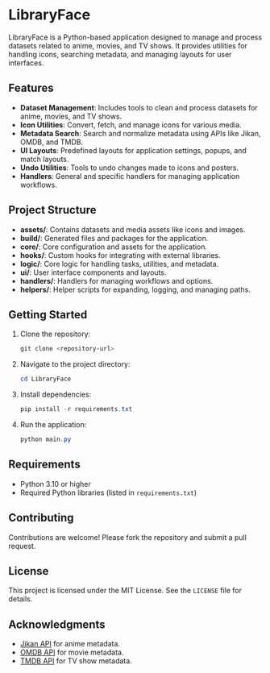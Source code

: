 # LibraryFace

LibraryFace is a Python-based application designed to manage and process datasets related to anime, movies, and TV shows. It provides utilities for handling icons, searching metadata, and managing layouts for user interfaces.

## Features

- **Dataset Management**: Includes tools to clean and process datasets for anime, movies, and TV shows.
- **Icon Utilities**: Convert, fetch, and manage icons for various media.
- **Metadata Search**: Search and normalize metadata using APIs like Jikan, OMDB, and TMDB.
- **UI Layouts**: Predefined layouts for application settings, popups, and match layouts.
- **Undo Utilities**: Tools to undo changes made to icons and posters.
- **Handlers**: General and specific handlers for managing application workflows.

## Project Structure

- **assets/**: Contains datasets and media assets like icons and images.
- **build/**: Generated files and packages for the application.
- **core/**: Core configuration and assets for the application.
- **hooks/**: Custom hooks for integrating with external libraries.
- **logic/**: Core logic for handling tasks, utilities, and metadata.
- **ui/**: User interface components and layouts.
- **handlers/**: Handlers for managing workflows and options.
- **helpers/**: Helper scripts for expanding, logging, and managing paths.

## Getting Started

1. Clone the repository:
   ```powershell
   git clone <repository-url>
   ```

2. Navigate to the project directory:
   ```powershell
   cd LibraryFace
   ```

3. Install dependencies:
   ```powershell
   pip install -r requirements.txt
   ```

4. Run the application:
   ```powershell
   python main.py
   ```

## Requirements

- Python 3.10 or higher
- Required Python libraries (listed in `requirements.txt`)

## Contributing

Contributions are welcome! Please fork the repository and submit a pull request.

## License

This project is licensed under the MIT License. See the `LICENSE` file for details.

## Acknowledgments

- [Jikan API](https://jikan.moe/) for anime metadata.
- [OMDB API](https://www.omdbapi.com/) for movie metadata.
- [TMDB API](https://www.themoviedb.org/) for TV show metadata.
